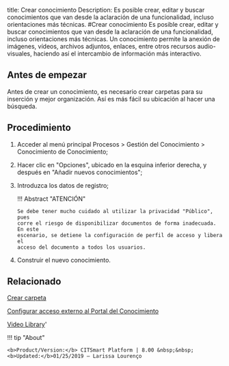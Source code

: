 title: Crear conocimiento
Description: Es posible crear, editar y buscar conocimientos que van desde la aclaración de una funcionalidad, incluso orientaciones más técnicas.
#Crear conocimiento
Es posible crear, editar y buscar conocimientos que van desde la aclaración de una funcionalidad, incluso orientaciones más técnicas.
Un conocimiento permite la anexión de imágenes, vídeos, archivos adjuntos, enlaces, entre otros recursos audio-visuales, haciendo así el intercambio de información más interactivo.

Antes de empezar
----------------

Antes de crear un conocimiento, es necesario crear carpetas para su inserción y
mejor organización. Así es más fácil su ubicación al hacer una búsqueda.

Procedimiento
-------------

1.  Acceder al menú principal Procesos \> Gestión del Conocimiento \>
    Conocimiento de Conocimiento;

2.  Hacer clic en "Opciones", ubicado en la esquina inferior derecha, y después
    en "Añadir nuevos conocimientos";

3.  Introduzca los datos de registro;

    !!! Abstract "ATENCIÓN"

        Se debe tener mucho cuidado al utilizar la privacidad "Público", pues
        corre el riesgo de disponibilizar documentos de forma inadecuada. En este
        escenario, se detiene la configuración de perfil de acceso y libera el
        acceso del documento a todos los usuarios.

4.  Construir el nuevo conocimiento.


Relacionado
--------------------

[Crear carpeta](/es-es/citsmart-esp-8/processes/knowledge/configuration/create-folder.html)

[Configurar acceso externo al Portal del Conocimiento](/es-es/citsmart-esp-8/processes/knowledge/configuration/configure-external-access-knowledge-portal.html)

<i class='fa fa-youtube-play  fa-2x' style='color:#97ce17;vertical-align: middle;'> </i> [Video Library](https://www.youtube.com/playlist?list=PLB5qK2uzf2RPgNa5jacymoUrgZpi7MgdD)'

!!! tip "About"

    <b>Product/Version:</b> CITSmart Platform | 8.00 &nbsp;&nbsp;
    <b>Updated:</b>01/25/2019 – Larissa Lourenço
